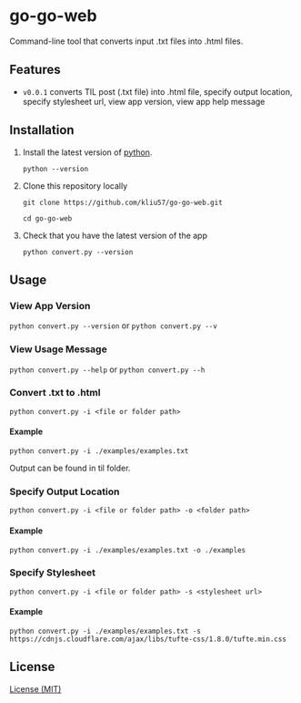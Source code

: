 # go-go-web

Command-line tool that converts input .txt files into .html files.

## Features

- `v0.0.1` converts TIL post (.txt file) into .html file, specify output location, specify stylesheet url, view app version, view app help message

## Installation

1. Install the latest version of [python](https://www.python.org/downloads/).

   `python --version`
   
2. Clone this repository locally
    
   `git clone https://github.com/kliu57/go-go-web.git`

   `cd go-go-web`
   
3. Check that you have the latest version of the app

   `python convert.py --version`

## Usage

### View App Version

`python convert.py --version` or `python convert.py --v`

### View Usage Message

`python convert.py --help` or `python convert.py --h`

### Convert .txt to .html

`python convert.py -i <file or folder path>`

#### Example
`python convert.py -i ./examples/examples.txt`

Output can be found in til folder.

### Specify Output Location

`python convert.py -i <file or folder path> -o <folder path>`

#### Example
`python convert.py -i ./examples/examples.txt -o ./examples`

### Specify Stylesheet

`python convert.py -i <file or folder path> -s <stylesheet url>`

#### Example
`python convert.py -i ./examples/examples.txt -s https://cdnjs.cloudflare.com/ajax/libs/tufte-css/1.8.0/tufte.min.css`

## License

[License (MIT)](LICENSE.md)